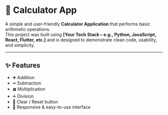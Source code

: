 

# 🧮 Calculator App

A simple and user-friendly **Calculator Application** that performs basic arithmetic operations.  
This project was built using **[Your Tech Stack – e.g., Python, JavaScript, React, Flutter, etc.]** and is designed to demonstrate clean code, usability, and simplicity.

---

## ✨ Features
- ➕ Addition  
- ➖ Subtraction  
- ✖️ Multiplication  
- ➗ Division  
- 🧼 Clear / Reset button  
- 📱 Responsive & easy-to-use interface  


